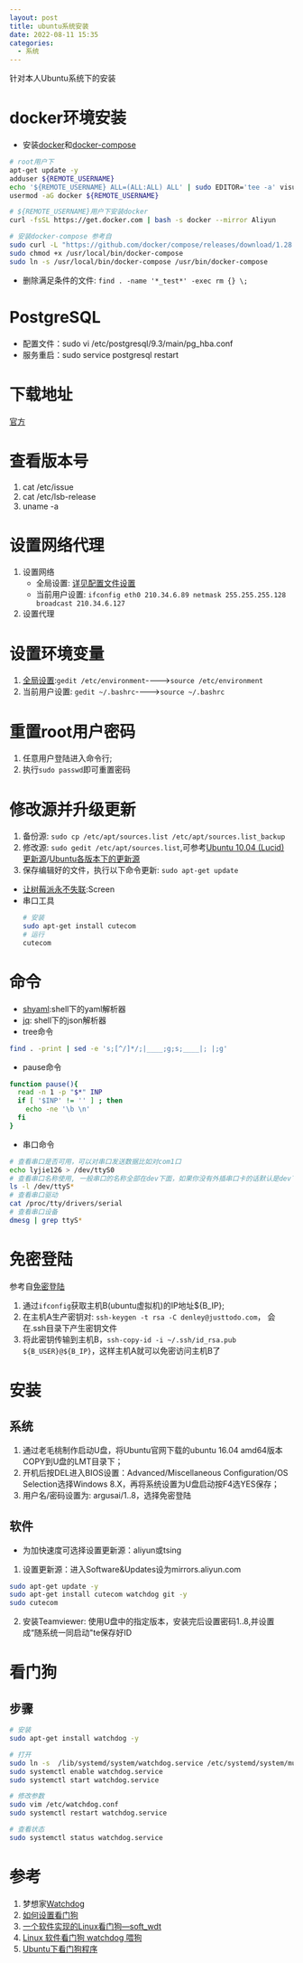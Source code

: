 ```yaml
---
layout: post
title: ubuntu系统安装
date: 2022-08-11 15:35
categories:
  - 系统
---
```


针对本人Ubuntu系统下的安装
<!-- More -->

# docker环境安装
* 安装[docker](https://docs.docker.com/install/)和[docker-compose](https://docs.docker.com/compose/install/)
```bash
# root用户下
apt-get update -y
adduser ${REMOTE_USERNAME}
echo '${REMOTE_USERNAME} ALL=(ALL:ALL) ALL' | sudo EDITOR='tee -a' visudo
usermod -aG docker ${REMOTE_USERNAME}

# ${REMOTE_USERNAME}用户下安装docker
curl -fsSL https://get.docker.com | bash -s docker --mirror Aliyun

# 安装docker-compose 参考自
sudo curl -L "https://github.com/docker/compose/releases/download/1.28.4/docker-compose-$(uname -s)-$(uname -m)" -o /usr/local/bin/docker-compose
sudo chmod +x /usr/local/bin/docker-compose
sudo ln -s /usr/local/bin/docker-compose /usr/bin/docker-compose
```

* 删除满足条件的文件: `find . -name '*_test*' -exec rm {} \;`

# PostgreSQL
* 配置文件：sudo vi /etc/postgresql/9.3/main/pg_hba.conf
* 服务重启：sudo service postgresql restart

# 下载地址
[官方](http://releases.ubuntu.com/)

# 查看版本号
1. cat /etc/issue
2. cat /etc/lsb-release
3. uname -a

# 设置网络代理
1. 设置网络
	* 全局设置: [详见配置文件设置](http://www.2cto.com/os/201204/127131.html)
	* 当前用户设置: `ifconfig eth0 210.34.6.89 netmask 255.255.255.128 broadcast 210.34.6.127`
2. 设置代理

# 设置环境变量
1. [全局设置](http://jingyan.baidu.com/article/db55b609a3f6274ba30a2fb8.html):`gedit /etc/environment`---->`source /etc/environment`
2. 当前用户设置: `gedit ~/.bashrc`---->`source ~/.bashrc`

# 重置root用户密码
1. 任意用户登陆进入命令行;
2. 执行`sudo passwd`即可重置密码

# 修改源并升级更新
1. 备份源: `sudo cp /etc/apt/sources.list /etc/apt/sources.list_backup`
2. 修改源: `sudo gedit /etc/apt/sources.list`,可参考[Ubuntu 10.04 (Lucid) 更新源](http://www.cnblogs.com/dolphin0520/archive/2013/03/15/2960907.html)/[Ubuntu各版本下的更新源](http://pan.baidu.com/share/link?shareid=1362990598&uk=4278685087)
3. 保存编辑好的文件，执行以下命令更新: `sudo apt-get update`

* [让树莓派永不失联](https://blog.csdn.net/kxwinxp/article/details/78370980):Screen
* 串口工具
    ```bash
    # 安装
    sudo apt-get install cutecom
    # 运行
    cutecom
    ```
# 命令
* [shyaml](https://linuxtoy.org/archives/shyaml.html):shell下的yaml解析器
* [jq](https://linuxtoy.org/archives/jq.html): shell下的json解析器
* tree命令
```bash
find . -print | sed -e 's;[^/]*/;|____;g;s;____|; |;g'
```
* pause命令
```bash
function pause(){
  read -n 1 -p "$*" INP
  if [ '$INP' != '' ] ; then
    echo -ne '\b \n'
  fi
}
```
* 串口命令
```bash
# 查看串口是否可用，可以对串口发送数据比如对com1口
echo lyjie126 > /dev/ttyS0
# 查看串口名称使用, 一般串口的名称全部在dev下面，如果你没有外插串口卡的话默认是dev下的ttyS* ,一般ttyS0对应com1，ttyS1对应com2，当然也不一定
ls -l /dev/ttyS*
# 查看串口驱动
cat /proc/tty/drivers/serial
# 查看串口设备
dmesg | grep ttyS*
```

# 免密登陆
参考自[免密登陆](https://www.cnblogs.com/konrad/p/6901273.html)

1. 通过`ifconfig`获取主机B(ubuntu虚拟机)的IP地址${B_IP};
2. 在主机A生产密钥对: `ssh-keygen -t rsa -C denley@justtodo.com`， 会在.ssh目录下产生密钥文件
3. 将此密钥传输到主机B，`ssh-copy-id -i ~/.ssh/id_rsa.pub ${B_USER}@${B_IP}`，这样主机A就可以免密访问主机B了

# 安装
## 系统
1. 通过老毛桃制作启动U盘，将Ubuntu官网下载的ubuntu 16.04 amd64版本COPY到U盘的LMT目录下；
2. 开机后按DEL进入BIOS设置：Advanced/Miscellaneous Configuration/OS Selection选择Windows 8.X，再将系统设置为U盘启动按F4选YES保存；
3. 用户名/密码设置为: argusai/1..8，选择免密登陆

## 软件
* 为加快速度可选择设置更新源：aliyun或tsing
1. 设置更新源：进入Software&Updates设为mirrors.aliyun.com
```bash
sudo apt-get update -y
sudo apt-get install cutecom watchdog git -y
sudo cutecom
```
2. 安装Teamviewer: 使用U盘中的指定版本，安装完后设置密码1..8,并设置成“随系统一同启动"te保存好ID

# 看门狗
## 步骤
```bash
# 安装
sudo apt-get install watchdog -y

# 打开
sudo ln -s  /lib/systemd/system/watchdog.service /etc/systemd/system/multi-user.target.wants/watchdog.service
sudo systemctl enable watchdog.service
sudo systemctl start watchdog.service

# 修改参数
sudo vim /etc/watchdog.conf
sudo systemctl restart watchdog.service

# 查看状态
sudo systemctl status watchdog.service
```

# 参考
1. 梦想家[Watchdog](https://datahunter.org/watchdog)
2. [如何设置看门狗](https://docs.khadas.com/zh-cn/vim3/HowToSetupWatchdog.html)
3. [一个软件实现的Linux看门狗—soft_wdt](https://docs.khadas.com/zh-cn/vim3/HowToSetupWatchdog.html)
4. [Linux 软件看门狗 watchdog 喂狗](https://blog.csdn.net/u013932687/article/details/73274178)
5. [Ubuntu下看门狗程序](https://blog.csdn.net/qq_35571554/article/details/82763977)
